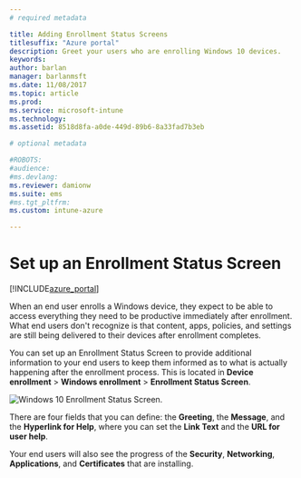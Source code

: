 ```yaml
---
# required metadata

title: Adding Enrollment Status Screens
titlesuffix: "Azure portal"
description: Greet your users who are enrolling Windows 10 devices.
keywords:
author: barlan
manager: barlanmsft
ms.date: 11/08/2017
ms.topic: article
ms.prod:
ms.service: microsoft-intune
ms.technology:
ms.assetid: 8518d8fa-a0de-449d-89b6-8a33fad7b3eb

# optional metadata

#ROBOTS:
#audience:
#ms.devlang:
ms.reviewer: damionw
ms.suite: ems
#ms.tgt_pltfrm:
ms.custom: intune-azure

---
```


# Set up an Enrollment Status Screen

[!INCLUDE[azure_portal](./includes/azure_portal.md)]

When an end user enrolls a Windows device, they expect to be able to access everything they need to be productive immediately after enrollment. What end users don't recognize is that content, apps, policies, and settings are still being delivered to their devices after enrollment completes.

You can set up an Enrollment Status Screen to provide additional information to your end users to keep them informed as to what is actually happening after the enrollment process. This is located in **Device enrollment** > **Windows enrollment** > **Enrollment Status Screen**. 

![Windows 10 Enrollment Status Screen.](win10-enrollment-status-admin-setup.png)

There are four fields that you can define: the **Greeting**, the **Message**, and the **Hyperlink for Help**, where you can set the **Link Text** and the **URL for user help**.

Your end users will also see the progress of the **Security**, **Networking**, **Applications**, and **Certificates** that are installing.
